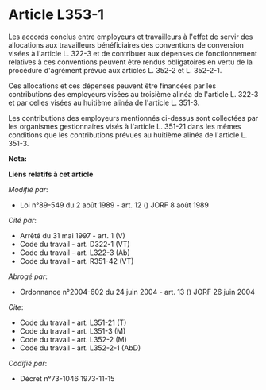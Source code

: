 # Article L353-1

Les accords conclus entre employeurs et travailleurs à l'effet de servir des allocations aux travailleurs bénéficiaires des
conventions de conversion visées à l'article L. 322-3 et de contribuer aux dépenses de fonctionnement relatives à ces
conventions peuvent être rendus obligatoires en vertu de la procédure d'agrément prévue aux articles L. 352-2 et L. 352-2-1.

Ces allocations et ces dépenses peuvent être financées par les contributions des employeurs visées au troisième alinéa de
l'article L. 322-3 et par celles visées au huitième alinéa de l'article L. 351-3.

Les contributions des employeurs mentionnés ci-dessus sont collectées par les organismes gestionnaires visés à l'article L.
351-21 dans les mêmes conditions que les contributions prévues au huitième alinéa de l'article L. 351-3.

**Nota:**



**Liens relatifs à cet article**

_Modifié par_:

  - Loi n°89-549 du 2 août 1989 - art. 12 () JORF 8 août 1989

_Cité par_:

  - Arrêté du 31 mai 1997 - art. 1 (V)
  - Code du travail - art. D322-1 (VT)
  - Code du travail - art. L322-3 (Ab)
  - Code du travail - art. R351-42 (VT)

_Abrogé par_:

  - Ordonnance n°2004-602 du 24 juin 2004 - art. 13 () JORF 26 juin 2004

_Cite_:

  - Code du travail - art. L351-21 (T)
  - Code du travail - art. L351-3 (M)
  - Code du travail - art. L352-2 (M)
  - Code du travail - art. L352-2-1 (AbD)

_Codifié par_:

  - Décret n°73-1046 1973-11-15
